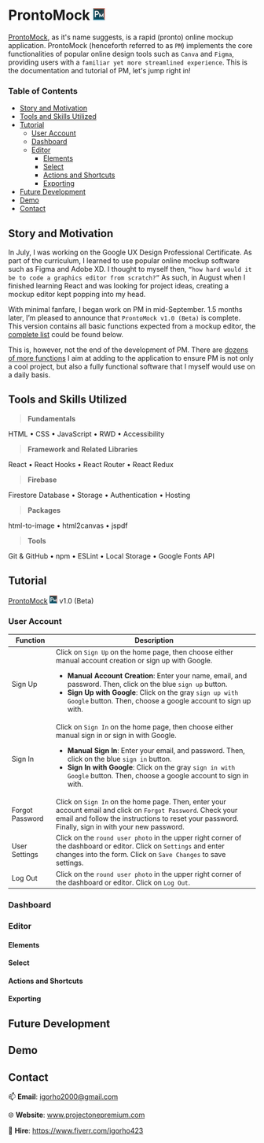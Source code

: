 # ProntoMock <img src='assets/logo.png' width='24' height='24'>

[ProntoMock](https://www.prontomock.com), as it's name suggests, is a rapid (pronto) online mockup application. ProntoMock (henceforth referred to as `PM`) implements the core functionalities of popular online design tools such as `Canva` and `Figma`, providing users with a `familiar yet more streamlined experience`. This is the documentation and tutorial of PM, let's jump right in!

### Table of Contents
- [Story and Motivation](#story-and-motivation)
- [Tools and Skills Utilized](#tools-and-skills-utilized)
- [Tutorial](#tutorial)
  - [User Account](#user-account)
  - [Dashboard](#dashboard)
  - [Editor](#editor)
    - [Elements](#elements)
    - [Select](#select)
    - [Actions and Shortcuts](#actions-and-shortcuts)
    - [Exporting](#exporting)
- [Future Development](#future-development)
- [Demo](#demo)
- [Contact](#contact)

## Story and Motivation

In July, I was working on the Google UX Design Professional Certificate. As part of the curriculum, I learned to use popular online mockup software such as Figma and Adobe XD. I thought to myself then, `“how hard would it be to code a graphics editor from scratch?”` As such, in August when I finished learning React and was looking for project ideas, creating a mockup editor kept popping into my head. 

With minimal fanfare, I began work on PM in mid-September. 1.5 months later, I’m pleased to announce that `ProntoMock v1.0 (Beta)` is complete. This version contains all basic functions expected from a mockup editor, the [complete list](#tutorial) could be found below.

This is, however, not the end of the development of PM. There are [dozens of more functions](#future-development) I aim at adding to the application to ensure PM is not only a cool project, but also a fully functional software that I myself would use on a daily basis.

## Tools and Skills Utilized
> **Fundamentals**

HTML
•	CSS
•	JavaScript
•	RWD
•	Accessibility

> **Framework and Related Libraries**

React
•	React Hooks
•	React Router
•	React Redux

> **Firebase**

Firestore Database
•	Storage
•	Authentication
•	Hosting

> **Packages**

html-to-image
•	html2canvas
•	jspdf

> **Tools**

Git & GitHub
•	npm
•	ESLint
•	Local Storage
•	Google Fonts API

## Tutorial

[ProntoMock](www.prontomock.com) <img src='assets/logo.png' width='16' height='16'> v1.0 (Beta)

### User Account

| Function | Description |
| -------- | ----------- |
| Sign Up | Click on `Sign Up` on the home page, then choose either manual account creation or sign up with Google. <br> <ul><li>**Manual Account Creation**: Enter your name, email, and password. Then, click on the blue `sign up` button.</li><li>**Sign Up with Google**: Click on the gray `sign up with Google` button. Then, choose a google account to sign up with. </li></ul> |
| Sign In | Click on `Sign In` on the home page, then choose either manual sign in or sign in with Google. <br> <ul><li>**Manual Sign In**: Enter your email, and password. Then, click on the blue `sign in` button.</li><li>**Sign In with Google**: Click on the gray `sign in with Google` button. Then, choose a google account to sign in with. </li></ul> |
| Forgot Password | Click on `Sign In` on the home page. Then, enter your account email and click on `Forgot Password`. Check your email and follow the instructions to reset your password. Finally, sign in with your new password. |
| User Settings | Click on the `round user photo` in the upper right corner of the dashboard or editor. Click on `Settings` and enter changes into the form. Click on  `Save Changes` to save settings. |
| Log Out | Click on the `round user photo` in the upper right corner of the dashboard or editor. Click on `Log Out`.|

### Dashboard

### Editor

#### Elements

#### Select

#### Actions and Shortcuts

#### Exporting

## Future Development

## Demo

## Contact
📫 **Email**: igorho2000@gmail.com

🌐 **Website**: www.projectonepremium.com

💼 **Hire**: https://www.fiverr.com/igorho423
